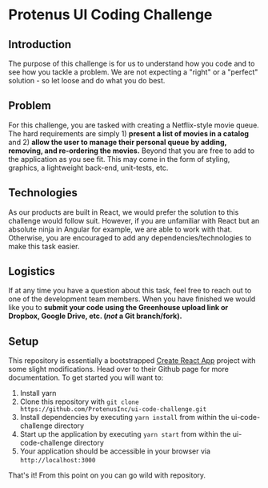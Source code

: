 # Protenus UI Coding Challenge

## Introduction
The purpose of this challenge is for us to understand how you code and to see how you tackle a problem. We are not expecting a "right" or a "perfect" solution - so let loose and do what you do best.

## Problem
For this challenge, you are tasked with creating a Netflix-style movie queue. The hard requirements are simply 1) **present a list of movies in a catalog** and 2) **allow the user to manage their personal queue by adding, removing, and re-ordering the movies.** Beyond that you are free to add to the application as you see fit. This may come in the form of styling, graphics, a lightweight back-end, unit-tests, etc.

## Technologies
As our products are built in React, we would prefer the solution to this challenge would follow suit. However, if you are unfamiliar with React but an absolute ninja in Angular for example, we are able to work with that. Otherwise, you are encouraged to add any dependencies/technologies to make this task easier.

## Logistics
If at any time you have a question about this task, feel free to reach out to one of the development team members. When you have finished we would like you to **submit your code using the Greenhouse upload link or Dropbox, Google Drive, etc. (*not* a Git branch/fork).**

## Setup

This repository is essentially a bootstrapped [Create React App](https://github.com/facebookincubator/create-react-app) project with some slight modifications. Head over to their Github page for more documentation. To get started you will want to:

1. Install yarn
1. Clone this repository with ```git clone https://github.com/ProtenusInc/ui-code-challenge.git```
1. Install dependencies by executing ```yarn install``` from within the ui-code-challenge directory
1. Start up the application by executing ```yarn start``` from within the ui-code-challenge directory
1. Your application should be accessible in your browser via ```http://localhost:3000```

That's it! From this point on you can go wild with repository.
